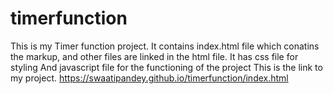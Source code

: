# timerfunction
This is my Timer function project.
It contains index.html file which conatins the markup, and other files are linked in the html file.
It has css file for styling
And javascript file for the functioning of the project
This is the link to my project.
https://swaatipandey.github.io/timerfunction/index.html
